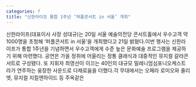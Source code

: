 ```yaml
---
categories: f
title: "신한라이프 통합 1주년 ‘퍼플콘서트 in 서울’ 개최"
---
```

신한라이프(대표이사 사장 성대규)는 20일 서울 예술의전당 콘서트홀에서 우수고객 약 1000명을 초청해 ‘퍼플콘서트 in 서울’을 개최했다고 21일 밝혔다.이번 행사는 신한라이프가 통합 1주년을 기념하면서 우수고객에게 수준 높은 문화예술 프로그램을 제공하기 위해 마련했다. 공연은 가을 정취에 어울리는 정통 클래식과 대중적인 뮤지컬 갈라콘서트로 구성됐다. 또 지휘자 최영선이 이끄는 40인의 대규모 밀레니엄심포니오케스트라가 연주하는 웅장한 사운드로 다채로움을 더했다.각 무대에서는 오페라 로미오와 줄리엣, 뮤지컬 지킬앤하이드 등 주옥같은